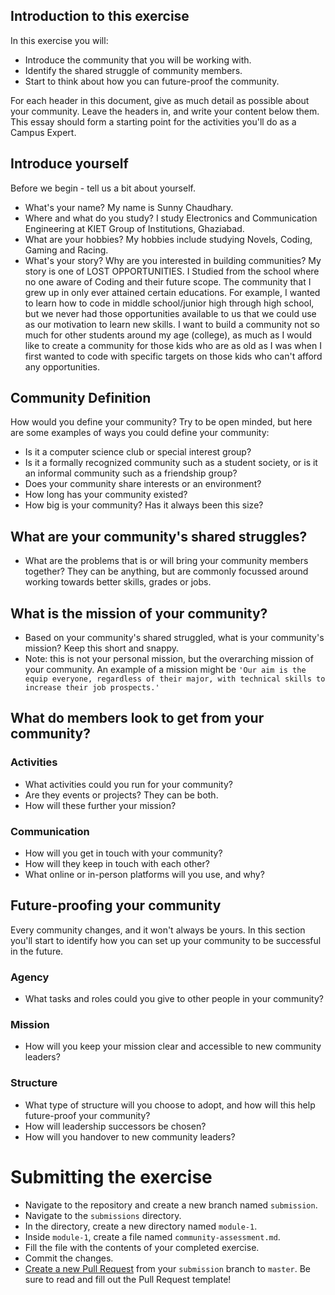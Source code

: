 
## Introduction to this exercise

In this exercise you will:
- Introduce the community that you will be working with.
- Identify the shared struggle of community members.
- Start to think about how you can future-proof the community.

For each header in this document, give as much detail as possible about your community. Leave the headers in, and write your content below them. This essay should form a starting point for the activities you'll do as a Campus Expert.

## Introduce yourself

Before we begin - tell us a bit about yourself.

- What's your name?
  My name is Sunny Chaudhary.
- Where and what do you study?
  I study Electronics and Communication Engineering at KIET Group of Institutions, Ghaziabad.
- What are your hobbies?
  My hobbies include studying Novels, Coding, Gaming and Racing.
- What's your story? Why are you interested in building communities?
  My story is one of LOST OPPORTUNITIES. 
I Studied from the school where no one aware of Coding and their future scope.
The community that I grew up in only ever attained certain educations. 
For example, I wanted to learn how to code in middle school/junior high through high school, but we never had those opportunities available to us that we could use as our motivation to learn new skills. 
I want to build a community not so much for other students around my age (college), as much as I would like to create a community for those kids who are as old as I was when I first wanted to code with specific targets on those kids who can't afford any opportunities.

## Community Definition

How would you define your community? Try to be open minded, but here are some examples of ways you could define your community:

- Is it a computer science club or special interest group?
- Is it a formally recognized community such as a student society, or is it an informal community such as a friendship group?
- Does your community share interests or an environment?
- How long has your community existed?
- How big is your community? Has it always been this size?

## What are your community's shared struggles?

- What are the problems that is or will bring your community members together? They can be anything, but are commonly focussed around working towards better skills, grades or jobs.

## What is the mission of your community?
 - Based on your community's shared struggled, what is your community's mission? Keep this short and snappy.
- Note: this is not your personal mission, but the overarching mission of your community. An example of a mission might be `'Our aim is the equip everyone, regardless of their major, with technical skills to increase their job prospects.'`

## What do members look to get from your community?

### Activities

- What activities could you run for your community?
- Are they events or projects? They can be both.
- How will these further your mission?

### Communication

- How will you get in touch with your community?
- How will they keep in touch with each other?
- What online or in-person platforms will you use, and why?

## Future-proofing your community

Every community changes, and it won't always be yours. In this section you'll start to identify how you can set up your community to be successful in the future.

### Agency

- What tasks and roles could you give to other people in your community?

### Mission

- How will you keep your mission clear and accessible to new community leaders?

### Structure

- What type of structure will you choose to adopt, and how will this help future-proof your community?
- How will leadership successors be chosen?
- How will you handover to new community leaders?

# Submitting the exercise

- Navigate to the repository and create a new branch named `submission`.
- Navigate to the `submissions` directory.
- In the directory, create a new directory named `module-1`.
- Inside `module-1`, create a file named `community-assessment.md`.
- Fill the file with the contents of your completed exercise.
- Commit the changes.
- [Create a new Pull Request](https://help.github.com/articles/creating-a-pull-request/) from your `submission` branch to `master`. Be sure to read and fill out the Pull Request template! 

